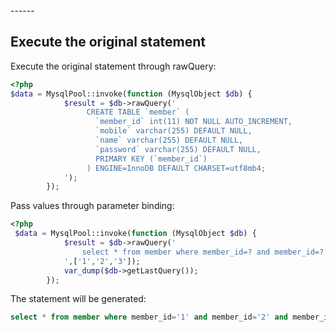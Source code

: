 <head>
     <title>EasySwoole mysqli|swoole mysqli|swoole mysql|swoole database connection pool|php connection pool</title>
     <meta name="keywords" content="EasySwoole mysqli|swoole mysqli|swoole mysql|swoole database connection pool|php connection pool"/>
     <meta name="description" content="asySwoole mysqli|swoole mysqli|swoole mysql|swoole database connection pool|php connection pool"/>
</head>
---<head>---

## Execute the original statement
Execute the original statement through rawQuery:
````php
<?php
$data = MysqlPool::invoke(function (MysqlObject $db) {
            $result = $db->rawQuery('
                 CREATE TABLE `member` (
                   `member_id` int(11) NOT NULL AUTO_INCREMENT,
                   `mobile` varchar(255) DEFAULT NULL,
                   `name` varchar(255) DEFAULT NULL,
                   `password` varchar(255) DEFAULT NULL,
                   PRIMARY KEY (`member_id`)
                 ) ENGINE=InnoDB DEFAULT CHARSET=utf8mb4;
            ');
        });
````
Pass values through parameter binding:
````php
<?php
 $data = MysqlPool::invoke(function (MysqlObject $db) {
            $result = $db->rawQuery('
                select * from member where member_id=? and member_id=? and member_id =?;
            ',['1','2','3']);
            var_dump($db->getLastQuery());
        });
````
The statement will be generated:
````sql
select * from member where member_id='1' and member_id='2' and member_id ='3';
````

